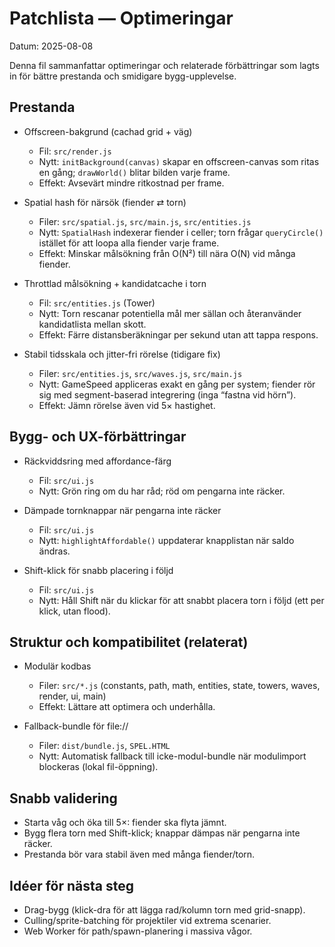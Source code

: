 # Patchlista — Optimeringar

Datum: 2025-08-08

Denna fil sammanfattar optimeringar och relaterade förbättringar som lagts in för bättre prestanda och smidigare bygg-upplevelse.

## Prestanda
- Offscreen-bakgrund (cachad grid + väg)
  - Fil: `src/render.js`
  - Nytt: `initBackground(canvas)` skapar en offscreen-canvas som ritas en gång; `drawWorld()` blitar bilden varje frame.
  - Effekt: Avsevärt mindre ritkostnad per frame.

- Spatial hash för närsök (fiender ⇄ torn)
  - Filer: `src/spatial.js`, `src/main.js`, `src/entities.js`
  - Nytt: `SpatialHash` indexerar fiender i celler; torn frågar `queryCircle()` istället för att loopa alla fiender varje frame.
  - Effekt: Minskar målsökning från O(N²) till nära O(N) vid många fiender.

- Throttlad målsökning + kandidatcache i torn
  - Fil: `src/entities.js` (Tower)
  - Nytt: Torn rescanar potentiella mål mer sällan och återanvänder kandidatlista mellan skott.
  - Effekt: Färre distansberäkningar per sekund utan att tappa respons.

- Stabil tidsskala och jitter-fri rörelse (tidigare fix)
  - Filer: `src/entities.js`, `src/waves.js`, `src/main.js`
  - Nytt: GameSpeed appliceras exakt en gång per system; fiender rör sig med segment-baserad integrering (inga “fastna vid hörn”).
  - Effekt: Jämn rörelse även vid 5× hastighet.

## Bygg- och UX-förbättringar
- Räckviddsring med affordance-färg
  - Fil: `src/ui.js`
  - Nytt: Grön ring om du har råd; röd om pengarna inte räcker.

- Dämpade tornknappar när pengarna inte räcker
  - Fil: `src/ui.js`
  - Nytt: `highlightAffordable()` uppdaterar knapplistan när saldo ändras.

- Shift-klick för snabb placering i följd
  - Fil: `src/ui.js`
  - Nytt: Håll Shift när du klickar för att snabbt placera torn i följd (ett per klick, utan flood).

## Struktur och kompatibilitet (relaterat)
- Modulär kodbas
  - Filer: `src/*.js` (constants, path, math, entities, state, towers, waves, render, ui, main)
  - Effekt: Lättare att optimera och underhålla.

- Fallback-bundle för file://
  - Filer: `dist/bundle.js`, `SPEL.HTML`
  - Nytt: Automatisk fallback till icke-modul-bundle när modulimport blockeras (lokal fil-öppning).

## Snabb validering
- Starta våg och öka till 5×: fiender ska flyta jämnt.
- Bygg flera torn med Shift-klick; knappar dämpas när pengarna inte räcker.
- Prestanda bör vara stabil även med många fiender/torn.

## Idéer för nästa steg
- Drag-bygg (klick-dra för att lägga rad/kolumn torn med grid-snapp).
- Culling/sprite-batching för projektiler vid extrema scenarier.
- Web Worker för path/spawn-planering i massiva vågor.
